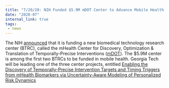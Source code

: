 ```yaml
---
title: "7/20/20: NIH Funded $5.9M mDOT Center to Advance Mobile Health Research"
date: "2020-07"
internal_link: true
tags:
 - news
---
```


The NIH [announced](https://ic.gatech.edu/news/637122/georgia-tech-6-collaborators-receive-59-million-nih-grant-national-center-ai-based) that it is funding a new biomedical technology research center (BTRC), called the mHealth Center for Discovery, Optimization & Translation of Temporally-Precise Interventions ([mDOT](https://mdot.md2k.org/)). The $5.9M center is among the first two BTRCs to be funded in mobile health. Georgia Tech will be leading one of the three center projects, entitled [Enabling the Discovery of Temporally-Precise Intervention Targets and Timing Triggers from mHealth Biomarkers via Uncertainty-Aware Modeling of Personalized Risk Dynamics](https://mdot.md2k.org/trd1.html)